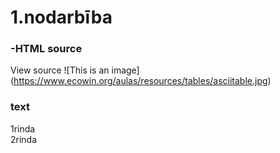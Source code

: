 # 1.nodarbība
### -HTML source
View source
<Tags>
 ![This is an image] (https://www.ecowin.org/aulas/resources/tables/asciitable.jpg)
  

### text ###

1rinda  
2rinda
